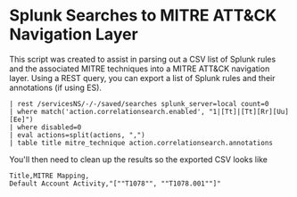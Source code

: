 # Splunk Searches to MITRE ATT&CK Navigation Layer
This script was created to assist in parsing out a CSV list of Splunk rules and the associated MITRE techniques into a MITRE ATT&CK navigation layer. Using a REST query, you can export a list of Splunk rules and their annotations (if using ES).

```
| rest /servicesNS/-/-/saved/searches splunk_server=local count=0
| where match('action.correlationsearch.enabled', "1|[Tt]|[Tt][Rr][Uu][Ee]") 
| where disabled=0 
| eval actions=split(actions, ",") 
| table title mitre_technique action.correlationsearch.annotations
```

You'll then need to clean up the results so the exported CSV looks like
```
Title,MITRE Mapping,
Default Account Activity,"[""T1078"", ""T1078.001""]"
```
